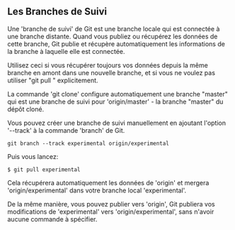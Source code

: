 ## Les Branches de Suivi ##

Une 'branche de suivi' de Git est une branche locale qui est connectée à une
branche distante. Quand vous publiez ou récupérez les données de cette branche,
Git publie et récupère automatiquement les informations de la branche à
laquelle elle est connectée.

Utilisez ceci si vous récupérer toujours vos données depuis la même branche
en amont dans une nouvelle branche, et si vous ne voulez pas utiliser 
"git pull <repository> <refspec>" explicitement.

La commande 'git clone' configure automatiquement une branche "master"
qui est une branche de suivi pour 'origin/master' - la branche "master"
du dépôt cloné.

Vous pouvez créer une branche de suivi manuellement en ajoutant l'option
'--track' à la commande 'branch' de Git.

	git branch --track experimental origin/experimental

Puis vous lancez:

	$ git pull experimental

Cela récupérera automatiquement les données de 'origin' et mergera
'origin/experimental' dans votre branche local 'experimental'.

De la même manière, vous pouvez publier vers 'origin', Git publiera vos
modifications de 'experimental' vers 'origin/experimental', sans n'avoir aucune
commande à spécifier.
